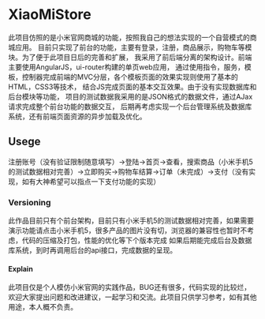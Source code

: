 # XiaoMiStore
此项目仿照的是小米官网商城的功能，按照我自己的想法实现的一个自营模式的商城应用。 目前只实现了前台的功能，主要有登录，注册，商品展示，购物车等模块。为了便于此项目日后的完善和扩展， 我采用了前后端分离的架构设计。前端主要使用AngularJS，ui-router构建的单页web应用， 通过使用指令，服务，模板，控制器完成前端的MVC分层，各个模板页面的效果实现则使用了基本的HTML，CSS3等技术， 结合JS完成页面的基本交互效果。由于没有实现数据库和后台模块等功能， 项目的测试数据我采用的是JSON格式的数据文件，通过AJax请求完成整个前台功能的数据交互， 后期再考虑实现一个后台管理系统及数据库系统，还有前端页面资源的异步加载及优化。

## Usege
注册账号（没有验证限制随意填写）->登陆->首页->查看，搜索商品（小米手机5的测试数据相对完善）->立即购买->购物车结算->订单（未完成）->支付（没有实现，如有大神希望可以指点一下支付功能的实现）

### Versioning
此作品目前只有个前台架构，目前只有小米手机5的测试数据相对完善，如果需要演示功能请点击小米手机5，很多产品的图片没有切，浏览器的兼容性也暂时不考虑，代码的压缩及打包，性能的优化等下个版本完成
如果后期能完成后台及数据库系统，到时再调用后台的api接口，完成数据的呈现。

#### Explain
此项目仅是个人模仿小米官网的实践作品，BUG还有很多，代码实现的比较烂，欢迎大家提出问题和改进建议，一起学习和交流。此项目只供学习参考，如有其他用途，本人概不负责。

